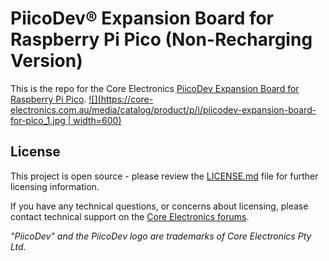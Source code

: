 # PiicoDev® Expansion Board for Raspberry Pi Pico (Non-Recharging Version)
This is the repo for the Core Electronics [PiicoDev Expansion Board for Raspberry Pi Pico](https://core-electronics.com.au/catalog/product/view/sku/CE08670).
[![](https://core-electronics.com.au/media/catalog/product/p/i/piicodev-expansion-board-for-pico_1.jpg | width=600)](https://core-electronics.com.au/catalog/product/view/sku/CE08670)

## License
This project is open source - please review the [LICENSE.md](LICENSE.md) file for further licensing information.

If you have any technical questions, or concerns about licensing, please contact technical support on the [Core Electronics forums](https://forum.core-electronics.com.au/).


*\"PiicoDev\" and the PiicoDev logo are trademarks of Core Electronics Pty Ltd.*
